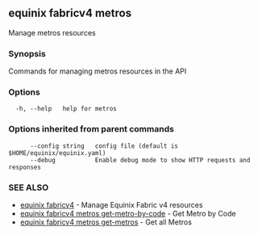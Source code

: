 ## equinix fabricv4 metros

Manage metros resources

### Synopsis

Commands for managing metros resources in the API

### Options

```
  -h, --help   help for metros
```

### Options inherited from parent commands

```
      --config string   config file (default is $HOME/equinix/equinix.yaml)
      --debug           Enable debug mode to show HTTP requests and responses
```

### SEE ALSO

* [equinix fabricv4](equinix_fabricv4.md)	 - Manage Equinix Fabric v4 resources
* [equinix fabricv4 metros get-metro-by-code](equinix_fabricv4_metros_get-metro-by-code.md)	 - Get Metro by Code
* [equinix fabricv4 metros get-metros](equinix_fabricv4_metros_get-metros.md)	 - Get all Metros

